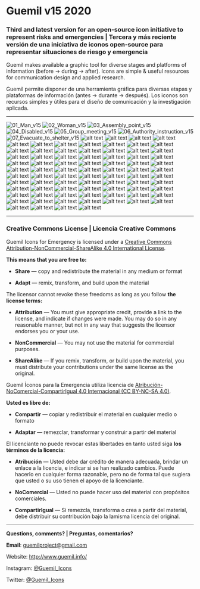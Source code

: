 # Guemil v15 2020

### Third and latest version for an open-source icon initiative to represent risks and emergencies | Tercera y más reciente versión de una iniciativa de iconos open-source para representar situaciones de riesgo y emergencia

Guemil makes available a graphic tool for diverse stages and platforms of information (before → during → after). Icons are simple & useful resources for communication design and applied research.

Guemil permite disponer de una herramienta gráfica para diversas etapas y plataformas de información (antes → durante → después). Los iconos son recursos simples y útiles para el diseño de comunicación y la investigación aplicada.

- - - - - - - - - - 

![01_Man_v15](https://raw.githubusercontent.com/Guemil/Guemil_Icons_v15_2020/main/png/01_Man_v15.png)
![02_Woman_v15](https://raw.githubusercontent.com/Guemil/Guemil_Icons_v15_2020/main/png/02_Woman_v15.png)
![03_Assembly_point_v15](https://raw.githubusercontent.com/Guemil/Guemil_Icons_v15_2020/main/png/03_Assembly_point_v15.png)
![04_Disabled_v15](https://raw.githubusercontent.com/Guemil/Guemil_Icons_v15_2020/main/png/04_Disabled_v15.png)
![05_Group_meeting_v15](https://raw.githubusercontent.com/Guemil/Guemil_Icons_v15_2020/main/png/05_Group_meeting_v15.png)
![06_Authority_instruction_v15](https://raw.githubusercontent.com/Guemil/Guemil_Icons_v15_2020/main/png/06_Authority_instruction_v15.png)
![07_Evacuate_to_shelter_v15](https://raw.githubusercontent.com/Guemil/Guemil_Icons_v15_2020/main/png/07_Evacuate_to_shelter_v15.png)
![alt text](https://raw.githubusercontent.com/Guemil/Guemil_Icons_v15_2020/main/png/08_Evacuate_v15.png)
![alt text](https://raw.githubusercontent.com/Guemil/Guemil_Icons_v15_2020/main/png/09_Emergency_exit_v15.png)
![alt text](https://raw.githubusercontent.com/Guemil/Guemil_Icons_v15_2020/main/png/10_Drop_cover_hold_v15.png)
![alt text](https://raw.githubusercontent.com/Guemil/Guemil_Icons_v15_2020/main/png/11_Evacuate_vertical_v15.png)
![alt text](https://raw.githubusercontent.com/Guemil/Guemil_Icons_v15_2020/main/png/12_Evacuate_downstairs_v15.png)
![alt text](https://raw.githubusercontent.com/Guemil/Guemil_Icons_v15_2020/main/png/13_Not_allowed_v15.png)
![alt text](https://raw.githubusercontent.com/Guemil/Guemil_Icons_v15_2020/main/png/14_Use_gloves_v15.png)
![alt text](https://raw.githubusercontent.com/Guemil/Guemil_Icons_v15_2020/main/png/15_Use_mask_v15.png)
![alt text](https://raw.githubusercontent.com/Guemil/Guemil_Icons_v15_2020/main/png/16_Sneeze_in_elbow_v15.png)
![alt text](https://raw.githubusercontent.com/Guemil/Guemil_Icons_v15_2020/main/png/17_Temperature_v15.png)
![alt text](https://raw.githubusercontent.com/Guemil/Guemil_Icons_v15_2020/main/png/18_Wash_hands_v15.png)
![alt text](https://raw.githubusercontent.com/Guemil/Guemil_Icons_v15_2020/main/png/19_Disinfectant_v15.png)
![alt text](https://raw.githubusercontent.com/Guemil/Guemil_Icons_v15_2020/main/png/20_Keep_distance_v15.png)
![alt text](https://raw.githubusercontent.com/Guemil/Guemil_Icons_v15_2020/main/png/21_Structural_fire_v15.png)
![alt text](https://raw.githubusercontent.com/Guemil/Guemil_Icons_v15_2020/main/png/22_Wildfire_v15.png)
![alt text](https://raw.githubusercontent.com/Guemil/Guemil_Icons_v15_2020/main/png/23_Evacuate_fire_v15.png)
![alt text](https://raw.githubusercontent.com/Guemil/Guemil_Icons_v15_2020/main/png/24_Warning_volcano_v15.png)
![alt text](https://raw.githubusercontent.com/Guemil/Guemil_Icons_v15_2020/main/png/25_Warning_sign_v15.png)
![alt text](https://raw.githubusercontent.com/Guemil/Guemil_Icons_v15_2020/main/png/26_Warning_tsunami_v15.png)
![alt text](https://raw.githubusercontent.com/Guemil/Guemil_Icons_v15_2020/main/png/27_Warning_fire_v15.png)
![alt text](https://raw.githubusercontent.com/Guemil/Guemil_Icons_v15_2020/main/png/28_First_aid_v15.png)
![alt text](https://raw.githubusercontent.com/Guemil/Guemil_Icons_v15_2020/main/png/29_Flagged_bdg_v15.png)
![alt text](https://raw.githubusercontent.com/Guemil/Guemil_Icons_v15_2020/main/png/30_Home_v15.png)
![alt text](https://raw.githubusercontent.com/Guemil/Guemil_Icons_v15_2020/main/png/31_Lockdown_v15.png)
![alt text](https://raw.githubusercontent.com/Guemil/Guemil_Icons_v15_2020/main/png/32_Shelter_v15.png)
![alt text](https://raw.githubusercontent.com/Guemil/Guemil_Icons_v15_2020/main/png/33_Quarantine_v15.png)
![alt text](https://raw.githubusercontent.com/Guemil/Guemil_Icons_v15_2020/main/png/34_Radio_v15.png)
![alt text](https://raw.githubusercontent.com/Guemil/Guemil_Icons_v15_2020/main/png/35_Mobile_info_v15.png)
![alt text](https://raw.githubusercontent.com/Guemil/Guemil_Icons_v15_2020/main/png/36_Chat_v15.png)
![alt text](https://raw.githubusercontent.com/Guemil/Guemil_Icons_v15_2020/main/png/37_Time_v15.png)
![alt text](https://raw.githubusercontent.com/Guemil/Guemil_Icons_v15_2020/main/png/38_Charge_plug_v15.png)
![alt text](https://raw.githubusercontent.com/Guemil/Guemil_Icons_v15_2020/main/png/39_Wipeout_v15.png)
![alt text](https://raw.githubusercontent.com/Guemil/Guemil_Icons_v15_2020/main/png/40_Food_v15.png)
![alt text](https://raw.githubusercontent.com/Guemil/Guemil_Icons_v15_2020/main/png/41_Water_v15.png)
![alt text](https://raw.githubusercontent.com/Guemil/Guemil_Icons_v15_2020/main/png/42_Fire_v15.png)
![alt text](https://raw.githubusercontent.com/Guemil/Guemil_Icons_v15_2020/main/png/43_Volcano_fumarole_v15.png)
![alt text](https://raw.githubusercontent.com/Guemil/Guemil_Icons_v15_2020/main/png/44_Volcano_eruption_v15.png)
![alt text](https://raw.githubusercontent.com/Guemil/Guemil_Icons_v15_2020/main/png/45_Volcano_ashes_v15.png)
![alt text](https://raw.githubusercontent.com/Guemil/Guemil_Icons_v15_2020/main/png/46_Rain_v15.png)
![alt text](https://raw.githubusercontent.com/Guemil/Guemil_Icons_v15_2020/main/png/47_Tsunami_v15.png)
![alt text](https://raw.githubusercontent.com/Guemil/Guemil_Icons_v15_2020/main/png/48_Earthquake_v15.png)
![alt text](https://raw.githubusercontent.com/Guemil/Guemil_Icons_v15_2020/main/png/49_Landslide_v15.png)
![alt text](https://raw.githubusercontent.com/Guemil/Guemil_Icons_v15_2020/main/png/50_Flood_v15.png)
![alt text](https://raw.githubusercontent.com/Guemil/Guemil_Icons_v15_2020/main/png/51_Avalanche_v15.png)
![alt text](https://raw.githubusercontent.com/Guemil/Guemil_Icons_v15_2020/main/png/52_Hurricane_v15.png)
![alt text](https://raw.githubusercontent.com/Guemil/Guemil_Icons_v15_2020/main/png/53_Alarm_v15.png)
![alt text](https://raw.githubusercontent.com/Guemil/Guemil_Icons_v15_2020/main/png/54_North_v15.png)
![alt text](https://raw.githubusercontent.com/Guemil/Guemil_Icons_v15_2020/main/png/55_Authority_v15.png)
![alt text](https://raw.githubusercontent.com/Guemil/Guemil_Icons_v15_2020/main/png/56_Meeting_point_v15.png)
![alt text](https://raw.githubusercontent.com/Guemil/Guemil_Icons_v15_2020/main/png/57_Authority_bdg_v15.png)
![alt text](https://raw.githubusercontent.com/Guemil/Guemil_Icons_v15_2020/main/png/58_X_Forbidden_v15.png)
![alt text](https://raw.githubusercontent.com/Guemil/Guemil_Icons_v15_2020/main/png/59_Question_v15.png)
![alt text](https://raw.githubusercontent.com/Guemil/Guemil_Icons_v15_2020/main/png/60_Exclamation_v15.png)
![alt text](https://raw.githubusercontent.com/Guemil/Guemil_Icons_v15_2020/main/png/61_Location_v15.png)
![alt text](https://raw.githubusercontent.com/Guemil/Guemil_Icons_v15_2020/main/png/62_Meeting_area_v15.png)
![alt text](https://raw.githubusercontent.com/Guemil/Guemil_Icons_v15_2020/main/png/63_Broadcast_v15.png)
![alt text](https://raw.githubusercontent.com/Guemil/Guemil_Icons_v15_2020/main/png/64_Wifi_v15.png)
![alt text](https://raw.githubusercontent.com/Guemil/Guemil_Icons_v15_2020/main/png/65_Help_others_v15.png)
![alt text](https://raw.githubusercontent.com/Guemil/Guemil_Icons_v15_2020/main/png/66_Emergency_vehicle_v15.png)
![alt text](https://raw.githubusercontent.com/Guemil/Guemil_Icons_v15_2020/main/png/67_Arrow_up_v15.png)
![alt text](https://raw.githubusercontent.com/Guemil/Guemil_Icons_v15_2020/main/png/68_Arrow_upright_v15.png)
![alt text](https://raw.githubusercontent.com/Guemil/Guemil_Icons_v15_2020/main/png/69_Arrow_rightward_v15.png)
![alt text](https://raw.githubusercontent.com/Guemil/Guemil_Icons_v15_2020/main/png/70_Arrow_down_v15.png)
![alt text](https://raw.githubusercontent.com/Guemil/Guemil_Icons_v15_2020/main/png/71_Turn_right_v15.png)
![alt text](https://raw.githubusercontent.com/Guemil/Guemil_Icons_v15_2020/main/png/72_Backward_v15.png)
![alt text](https://raw.githubusercontent.com/Guemil/Guemil_Icons_v15_2020/main/png/73_Two_way_horizontal_v15.png)
![alt text](https://raw.githubusercontent.com/Guemil/Guemil_Icons_v15_2020/main/png/74_Two_way_vertical_v15.png)
![alt text](https://raw.githubusercontent.com/Guemil/Guemil_Icons_v15_2020/main/png/75_SOS_stencil_v15.png)
![alt text](https://raw.githubusercontent.com/Guemil/Guemil_Icons_v15_2020/main/png/76_OK_stencil_v15.png)
![alt text](https://raw.githubusercontent.com/Guemil/Guemil_Icons_v15_2020/main/png/77_NO_stencil_v15.png)
![alt text](https://raw.githubusercontent.com/Guemil/Guemil_Icons_v15_2020/main/png/78_Warning_strip_1_v15.png)
![alt text](https://raw.githubusercontent.com/Guemil/Guemil_Icons_v15_2020/main/png/79_Warning_strip_2_v15.png)
![alt text](https://raw.githubusercontent.com/Guemil/Guemil_Icons_v15_2020/main/png/80_Contain_triangle_v15.png)
![alt text](https://raw.githubusercontent.com/Guemil/Guemil_Icons_v15_2020/main/png/81_Contain_octagon_v15.png)
![alt text](https://raw.githubusercontent.com/Guemil/Guemil_Icons_v15_2020/main/png/82_Contain_circle_v15.png)
![alt text](https://raw.githubusercontent.com/Guemil/Guemil_Icons_v15_2020/main/png/83_Contain_directional_v15.png)
![alt text](https://raw.githubusercontent.com/Guemil/Guemil_Icons_v15_2020/main/png/84_Contain_hexagon_v15.png)
![alt text](https://raw.githubusercontent.com/Guemil/Guemil_Icons_v15_2020/main/png/85_Contain_lozenge_v15.png)

- - - - - - - - - - 

### Creative Commons License | Licencia Creative Commons

Guemil Icons for Emergency is licensed under a <a rel="license" href="http://creativecommons.org/licenses/by-nc-sa/4.0/">Creative Commons Attribution-NonCommercial-ShareAlike 4.0 International License</a>.

**This means that you are free to:**

- **Share** — copy and redistribute the material in any medium or format

- **Adapt** — remix, transform, and build upon the material

The licensor cannot revoke these freedoms as long as you follow **the license terms:**

- **Attribution** — You must give appropriate credit, provide a link to the license, and indicate if changes were made. You may do so in any reasonable manner, but not in any way that suggests the licensor endorses you or your use.

- **NonCommercial** — You may not use the material for commercial purposes.

- **ShareAlike** — If you remix, transform, or build upon the material, you must distribute your contributions under the same license as the original.

Guemil Íconos para la Emergencia utiliza licencia de <a rel="Licencia" href="https://creativecommons.org/licenses/by-nc-sa/4.0/deed.es">Atribución-NoComercial-CompartirIgual 4.0 Internacional (CC BY-NC-SA 4.0)</a>.

**Usted es libre de:**

- **Compartir** — copiar y redistribuir el material en cualquier medio o formato

- **Adaptar** — remezclar, transformar y construir a partir del material

El licenciante no puede revocar estas libertades en tanto usted siga **los términos de la licencia:**

- **Atribución** — Usted debe dar crédito de manera adecuada, brindar un enlace a la licencia, e indicar si se han realizado cambios. Puede hacerlo en cualquier forma razonable, pero no de forma tal que sugiera que usted o su uso tienen el apoyo de la licenciante.

- **NoComercial** — Usted no puede hacer uso del material con propósitos comerciales.

- **CompartirIgual** — Si remezcla, transforma o crea a partir del material, debe distribuir su contribución bajo la lamisma licencia del original.

- - - - - - - - - 

**Questions, comments? | Preguntas, comentarios?**

**Email**: guemilproject@gmail.com

Website: http://www.guemil.info/

Instagram: [@Guemil_Icons](https://www.instagram.com/Guemil_Icons/)

Twitter: [@Guemil_Icons](https://twitter.com/Guemil_Icons)
